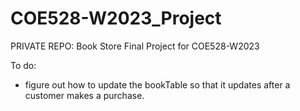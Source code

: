 # COE528-W2023_Project
PRIVATE REPO: Book Store Final Project for COE528-W2023

To do:
- figure out how to update the bookTable so that it updates after a customer makes a purchase.

